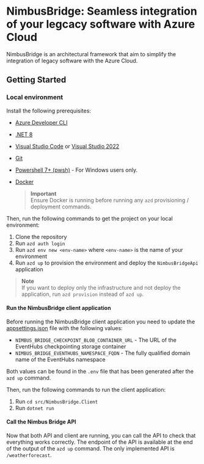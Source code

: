 # NimbusBridge: Seamless integration of your legcacy software with Azure Cloud

NimbusBridge is an architectural framework that aim to simplify the integration of legacy software with the Azure Cloud.

## Getting Started

### Local environment

Install the following prerequisites:

- [Azure Developer CLI](https://aka.ms/azure-dev/install)
- [.NET 8](https://dotnet.microsoft.com/download/dotnet/8.0)
- [Visual Studio Code](https://code.visualstudio.com/download) or [Visual Studio 2022](https://visualstudio.microsoft.com/downloads/)
- [Git](https://git-scm.com/downloads)
- [Powershell 7+ (pwsh)](https://github.com/powershell/powershell) - For Windows users only.
- [Docker](https://www.docker.com/products/docker-desktop/)

   > **Important**<br>
   > Ensure Docker is running before running any `azd` provisioning / deployment commands.

Then, run the following commands to get the project on your local environment:

   1. Clone the repository
   1. Run `azd auth login`
   1. Run `azd env new <env-name>` where `<env-name>` is the name of your environment
   1. Run `azd up` to provision the environment and deploy the `NimbusBridgeApi` application

> **Note**<br>
> If you want to deploy only the infrastructure and not deploy the application, run `azd provision` instead of `azd up`.

#### Run the NimbusBridge client application

Before running the NimbusBridge client application you need to update the [appsettings.json](./src/NimbusBridge.Client/appsettings.json) file with the following values:

- `NIMBUS_BRIDGE_CHECKPOINT_BLOB_CONTAINER_URL` - The URL of the EventHubs checkpointing storage container
- `NIMBUS_BRIDGE_EVENTHUBS_NAMESPACE_FQDN` - The fully qualified domain name of the EventHubs namespace

Both values can be found in the `.env` file that has been generated after the `azd up` command.

Then, run the following commands to run the client application:

   1. Run `cd src/NimbusBridge.Client`
   1. Run `dotnet run`

#### Call the Nimbus Bridge API

Now that both API and client are running, you can call the API to check that everything works correctly. The endpoint of the API is available at the end of the output of the `azd up` command. The only implemented API is `/weatherforecast`.
